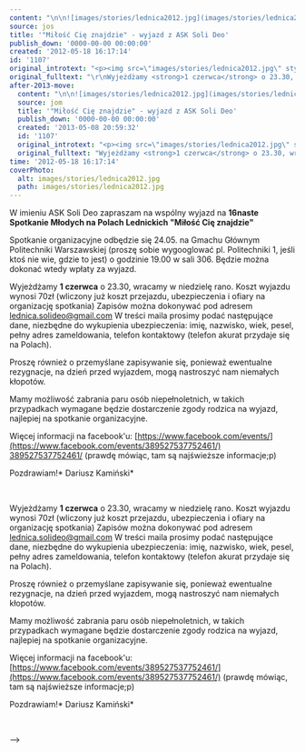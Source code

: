 ```yaml
---
content: "\n\n![images/stories/lednica2012.jpg](images/stories/lednica2012.jpg)\n\_\nW imieniu ASK Soli Deo zapraszam na wspólny wyjazd na **16naste Spotkanie Młodych na Polach Lednickich \"Miłość Cię znajdzie\"**\n\n Spotkanie organizacyjne odbędzie się 24.05. na Gmachu Głównym Politechniki Warszawskiej (proszę sobie wygooglować pl. Politechniki 1, jeśli ktoś nie wie, gdzie to jest) o godzinie 19.00 w sali 306. Będzie można dokonać wtedy wpłaty za wyjazd.\n\_\n\n<!--{{intro-break}}-->\nWyjeżdżamy **1 czerwca** o 23.30, wracamy w niedzielę rano.\n Koszt wyjazdu wynosi 70zł (wliczony już koszt przejazdu, ubezpieczenia i ofiary na organizację spotkania)\n Zapisów można dokonywać pod adresem lednica.solideo@gmail.com\n W treści maila prosimy podać następujące dane, niezbędne do wykupienia ubezpieczenia: imię, nazwisko, wiek, pesel, pełny adres zameldowania, telefon kontaktowy (telefon akurat przydaje się na Polach).\n\n Proszę również o przemyślane zapisywanie się, ponieważ ewentualne rezygnacje, na dzień przed wyjazdem, mogą nastroszyć nam niemałych kłopotów.\n\n Mamy możliwość zabrania paru osób niepełnoletnich, w takich przypadkach wymagane będzie dostarczenie zgody rodzica na wyjazd, najlepiej na spotkanie organizacyjne.\n\n Więcej informacji na facebook'u: [https://www.facebook.com/events/](https://www.facebook.com/events/389527537752461/)\n[389527537752461/](https://www.facebook.com/events/389527537752461/)\n (prawdę mówiąc, tam są najświeższe informacje;p)\n\n Pozdrawiam!*\n Dariusz Kamiński*\n\n\_\n\n\n<!--CONTENT FROM OLD SERVER (jos before 2013): \n\n![images/stories/lednica2012.jpg](images/stories/lednica2012.jpg)\n\r\n\n\_\n\r\n\nW imieniu ASK Soli Deo zapraszam na wspólny wyjazd na **16naste Spotkanie Młodych na Polach Lednickich \"Miłość Cię znajdzie\"**\n\n Spotkanie organizacyjne odbędzie się 24.05. na Gmachu Głównym Politechniki Warszawskiej (proszę sobie wygooglować pl. Politechniki 1, jeśli ktoś nie wie, gdzie to jest) o godzinie 19.00 w sali 306. Będzie można dokonać wtedy wpłaty za wyjazd.\n\r\n\n\_\n\r\n\n<!--{{intro-break}}-->\n\r\nWyjeżdżamy **1 czerwca** o 23.30, wracamy w niedzielę rano.\n Koszt wyjazdu wynosi 70zł (wliczony już koszt przejazdu, ubezpieczenia i ofiary na organizację spotkania)\n Zapisów można dokonywać pod adresem lednica.solideo@gmail.com\n W treści maila prosimy podać następujące dane, niezbędne do wykupienia ubezpieczenia: imię, nazwisko, wiek, pesel, pełny adres zameldowania, telefon kontaktowy (telefon akurat przydaje się na Polach).\n\n Proszę również o przemyślane zapisywanie się, ponieważ ewentualne rezygnacje, na dzień przed wyjazdem, mogą nastroszyć nam niemałych kłopotów.\n\n Mamy możliwość zabrania paru osób niepełnoletnich, w takich przypadkach wymagane będzie dostarczenie zgody rodzica na wyjazd, najlepiej na spotkanie organizacyjne.\n\n Więcej informacji na facebook'u: [https://www.facebook.com/events/389527537752461/](https://www.facebook.com/events/389527537752461/)\n (prawdę mówiąc, tam są najświeższe informacje;p)\n\n Pozdrawiam!*\n Dariusz Kamiński*\r\n\n\_\n\n-->"
source: jos
title: '"Miłość Cię znajdzie" - wyjazd z ASK Soli Deo'
publish_down: '0000-00-00 00:00:00'
created: '2012-05-18 16:17:14'
id: '1107'
original_introtext: "<p><img src=\"images/stories/lednica2012.jpg\" style=\"margin-right: 10px; margin-bottom: 10px; float: left;\" height=\"160\" /></p>\r\n<p>\_</p>\r\n<p>W imieniu ASK Soli Deo zapraszam na wspólny wyjazd na <strong>16naste Spotkanie Młodych na Polach Lednickich \"Miłość Cię znajdzie\"</strong><br /><br /> Spotkanie organizacyjne odbędzie się 24.05. na Gmachu Głównym Politechniki Warszawskiej (proszę sobie wygooglować pl. Politechniki 1, jeśli ktoś nie wie, gdzie to jest) o godzinie 19.00 w sali 306. Będzie można dokonać wtedy wpłaty za wyjazd.</p>\r\n<p>\_</p>\r\n"
original_fulltext: "\r\nWyjeżdżamy <strong>1 czerwca</strong> o 23.30, wracamy w niedzielę rano.<br /> Koszt wyjazdu wynosi 70zł (wliczony już koszt przejazdu, ubezpieczenia i ofiary na organizację spotkania)<br /> Zapisów można dokonywać pod adresem lednica.solideo@gmail.com<br /> W treści maila prosimy podać następujące dane, niezbędne do wykupienia ubezpieczenia: imię, nazwisko, wiek, pesel, pełny adres zameldowania, telefon kontaktowy (telefon akurat przydaje się na Polach).<br /><br /> Proszę również o przemyślane zapisywanie się, ponieważ ewentualne rezygnacje, na dzień przed wyjazdem, mogą nastroszyć nam niemałych kłopotów.<br /><br /> Mamy możliwość zabrania paru osób niepełnoletnich, w takich przypadkach wymagane będzie dostarczenie zgody rodzica na wyjazd, najlepiej na spotkanie organizacyjne.<br /><br /> Więcej informacji na facebook'u: <a href=\"https://www.facebook.com/events/389527537752461/\">https://www.facebook.com/events/389527537752461/</a><br /> (prawdę mówiąc, tam są najświeższe informacje;p)<br /><br /> Pozdrawiam!<em><br /> Dariusz Kamiński</em>\r\n<p>\_</p>"
after-2013-move:
  content: "\n\n![images/stories/lednica2012.jpg](images/stories/lednica2012.jpg)\n\_\nW imieniu ASK Soli Deo zapraszam na wspólny wyjazd na **16naste Spotkanie Młodych na Polach Lednickich \"Miłość Cię znajdzie\"**\n\n Spotkanie organizacyjne odbędzie się 24.05. na Gmachu Głównym Politechniki Warszawskiej (proszę sobie wygooglować pl. Politechniki 1, jeśli ktoś nie wie, gdzie to jest) o godzinie 19.00 w sali 306. Będzie można dokonać wtedy wpłaty za wyjazd.\n\_\n\n<!--{{intro-break}}-->\nWyjeżdżamy **1 czerwca** o 23.30, wracamy w niedzielę rano.\n Koszt wyjazdu wynosi 70zł (wliczony już koszt przejazdu, ubezpieczenia i ofiary na organizację spotkania)\n Zapisów można dokonywać pod adresem lednica.solideo@gmail.com\n W treści maila prosimy podać następujące dane, niezbędne do wykupienia ubezpieczenia: imię, nazwisko, wiek, pesel, pełny adres zameldowania, telefon kontaktowy (telefon akurat przydaje się na Polach).\n\n Proszę również o przemyślane zapisywanie się, ponieważ ewentualne rezygnacje, na dzień przed wyjazdem, mogą nastroszyć nam niemałych kłopotów.\n\n Mamy możliwość zabrania paru osób niepełnoletnich, w takich przypadkach wymagane będzie dostarczenie zgody rodzica na wyjazd, najlepiej na spotkanie organizacyjne.\n\n Więcej informacji na facebook'u: [https://www.facebook.com/events/](https://www.facebook.com/events/389527537752461/)\n[389527537752461/](https://www.facebook.com/events/389527537752461/)\n (prawdę mówiąc, tam są najświeższe informacje;p)\n\n Pozdrawiam!*\n Dariusz Kamiński*\n\n\_\n"
  source: jom
  title: '"Miłość Cię znajdzie" - wyjazd z ASK Soli Deo'
  publish_down: '0000-00-00 00:00:00'
  created: '2013-05-08 20:59:32'
  id: '1107'
  original_introtext: "<p><img src=\"images/stories/lednica2012.jpg\" style=\"margin-right: 10px; margin-bottom: 10px; float: left;\" height=\"160\" /></p>\n<p>\_</p>\n<p>W imieniu ASK Soli Deo zapraszam na wspólny wyjazd na <strong>16naste Spotkanie Młodych na Polach Lednickich \"Miłość Cię znajdzie\"</strong><br /><br /> Spotkanie organizacyjne odbędzie się 24.05. na Gmachu Głównym Politechniki Warszawskiej (proszę sobie wygooglować pl. Politechniki 1, jeśli ktoś nie wie, gdzie to jest) o godzinie 19.00 w sali 306. Będzie można dokonać wtedy wpłaty za wyjazd.</p>\n<p>\_</p>"
  original_fulltext: "Wyjeżdżamy <strong>1 czerwca</strong> o 23.30, wracamy w niedzielę rano.<br /> Koszt wyjazdu wynosi 70zł (wliczony już koszt przejazdu, ubezpieczenia i ofiary na organizację spotkania)<br /> Zapisów można dokonywać pod adresem lednica.solideo@gmail.com<br /> W treści maila prosimy podać następujące dane, niezbędne do wykupienia ubezpieczenia: imię, nazwisko, wiek, pesel, pełny adres zameldowania, telefon kontaktowy (telefon akurat przydaje się na Polach).<br /><br /> Proszę również o przemyślane zapisywanie się, ponieważ ewentualne rezygnacje, na dzień przed wyjazdem, mogą nastroszyć nam niemałych kłopotów.<br /><br /> Mamy możliwość zabrania paru osób niepełnoletnich, w takich przypadkach wymagane będzie dostarczenie zgody rodzica na wyjazd, najlepiej na spotkanie organizacyjne.<br /><br /> Więcej informacji na facebook'u: <a href=\"https://www.facebook.com/events/389527537752461/\">https://www.facebook.com/events/\n389527537752461/</a><br /> (prawdę mówiąc, tam są najświeższe informacje;p)<br /><br /> Pozdrawiam!<em><br /> Dariusz Kamiński</em>\n<p>\_</p>"
time: '2012-05-18 16:17:14'
coverPhoto:
  alt: images/stories/lednica2012.jpg
  path: images/stories/lednica2012.jpg
---
```

W imieniu ASK Soli Deo zapraszam na wspólny wyjazd na **16naste Spotkanie Młodych na Polach Lednickich "Miłość Cię znajdzie"**

 Spotkanie organizacyjne odbędzie się 24.05. na Gmachu Głównym Politechniki Warszawskiej (proszę sobie wygooglować pl. Politechniki 1, jeśli ktoś nie wie, gdzie to jest) o godzinie 19.00 w sali 306. Będzie można dokonać wtedy wpłaty za wyjazd.
 

<!--{{intro-break}}-->
Wyjeżdżamy **1 czerwca** o 23.30, wracamy w niedzielę rano.
 Koszt wyjazdu wynosi 70zł (wliczony już koszt przejazdu, ubezpieczenia i ofiary na organizację spotkania)
 Zapisów można dokonywać pod adresem lednica.solideo@gmail.com
 W treści maila prosimy podać następujące dane, niezbędne do wykupienia ubezpieczenia: imię, nazwisko, wiek, pesel, pełny adres zameldowania, telefon kontaktowy (telefon akurat przydaje się na Polach).

 Proszę również o przemyślane zapisywanie się, ponieważ ewentualne rezygnacje, na dzień przed wyjazdem, mogą nastroszyć nam niemałych kłopotów.

 Mamy możliwość zabrania paru osób niepełnoletnich, w takich przypadkach wymagane będzie dostarczenie zgody rodzica na wyjazd, najlepiej na spotkanie organizacyjne.

 Więcej informacji na facebook'u: [https://www.facebook.com/events/](https://www.facebook.com/events/389527537752461/)
[389527537752461/](https://www.facebook.com/events/389527537752461/)
 (prawdę mówiąc, tam są najświeższe informacje;p)

 Pozdrawiam!*
 Dariusz Kamiński*

 


<!--CONTENT FROM OLD SERVER (jos before 2013): 




 


W imieniu ASK Soli Deo zapraszam na wspólny wyjazd na **16naste Spotkanie Młodych na Polach Lednickich "Miłość Cię znajdzie"**

 Spotkanie organizacyjne odbędzie się 24.05. na Gmachu Głównym Politechniki Warszawskiej (proszę sobie wygooglować pl. Politechniki 1, jeśli ktoś nie wie, gdzie to jest) o godzinie 19.00 w sali 306. Będzie można dokonać wtedy wpłaty za wyjazd.


 


<!--{{intro-break}}-->

Wyjeżdżamy **1 czerwca** o 23.30, wracamy w niedzielę rano.
 Koszt wyjazdu wynosi 70zł (wliczony już koszt przejazdu, ubezpieczenia i ofiary na organizację spotkania)
 Zapisów można dokonywać pod adresem lednica.solideo@gmail.com
 W treści maila prosimy podać następujące dane, niezbędne do wykupienia ubezpieczenia: imię, nazwisko, wiek, pesel, pełny adres zameldowania, telefon kontaktowy (telefon akurat przydaje się na Polach).

 Proszę również o przemyślane zapisywanie się, ponieważ ewentualne rezygnacje, na dzień przed wyjazdem, mogą nastroszyć nam niemałych kłopotów.

 Mamy możliwość zabrania paru osób niepełnoletnich, w takich przypadkach wymagane będzie dostarczenie zgody rodzica na wyjazd, najlepiej na spotkanie organizacyjne.

 Więcej informacji na facebook'u: [https://www.facebook.com/events/389527537752461/](https://www.facebook.com/events/389527537752461/)
 (prawdę mówiąc, tam są najświeższe informacje;p)

 Pozdrawiam!*
 Dariusz Kamiński*

 

-->

<!--{{json:{"created_date":"2012-05-18 16:17:14","publish_down":"0000-00-00 00:00:00","id":"1107"}}}-->